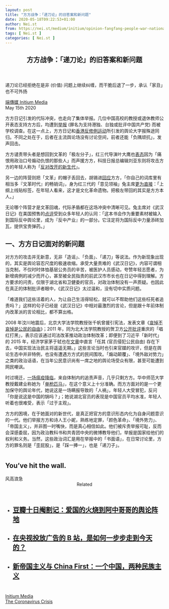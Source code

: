 ```yaml
---
layout: post
title: "方方战争：「递刀论」的旧答案和新问题"
date: 2020-05-18T09:22:53+01:00
author: Nei.st
from: https://nei.st/medium/initium/opinion-fangfang-people-war-national-socialism
tags: [ Nei.st ]
categories: [ Nei.st ]
---
```


<article class="post-19976 post type-post status-publish format-standard hentry category-initium tag-the-coronavirus-crisis" id="post-19976"> <header class="page-header medium Archives"><div class="page-header__image"></div><div class="page-header__content"><h1 class="page-title text-align-center">方方战争：「递刀论」的旧答案和新问题</h1></div> </header><div class="entry-content aesop-entry-content" id="post-19976-content"><link as="font" crossorigin="anonymous" href="//cdn.jsdelivr.net/gh/0nd1jyU39XQ/_/glyph/font-face/0uIzqoZjSuJfvSBnvgXTcApMtcVhMcpr.woff" rel="preload" type="font/woff"/><link as="font" crossorigin="anonymous" href="//cdn.jsdelivr.net/gh/0nd1jyU39XQ/_/glyph/font-face/1sTnSLZWDKucPX6SAk.woff" rel="preload" type="font/woff"/><p class="blog-post__description">递刀论已经拒绝在是非 (价值) 问题上继续纠缠，而干脆后退了一步，承认「家丑」也不可外扬</p><span id="more-19976"></span><div class="container uiScale uiScale-ui--regular uiScale-caption--regular u-flexCenter u-marginVertical24 u-fontSize15 js-postMetaLockup"><div class="u-flex0"><a class="initium __link-logo" dir="auto" href="//nei.st/medium/initium"></a></div><div class="u-flex1 u-paddingLeft15 u-overflowHidden"><div class="u-paddingBottom3"> <a class="initium __link-logo" dir="auto" href="//nei.st/medium/initium">端傳媒 Initium Media</a></div><div class="ui-caption u-noWrapWithEllipsis js-testPostMetaInlineSupplemental"> <time>May 15th 2020</time></div></div></div><div class="container large img edge"><div class="aspectRatioPlaceholder"><div class="progressiveMedia" data-height="2582" data-width="4000"> <img alt="" class="progressiveMedia-image" data-src="https://cdn.jsdelivr.net/gh/0nd1jyU39XQ/_/img/1/106470240-1585754988088gettyimages-1208718749.jpeg" src="https://cdn.jsdelivr.net/gh/0nd1jyU39XQ/_/img/1/106470240-1585754988088gettyimages-1208718749.jpeg"/></div></div></div><p>方方日记引发的代际冲突，也走向了集体举报。几位中国高校的教授或退休教师公开表态支持方方后，均遭到<a href="https://www.bbc.com/zhongwen/trad/chinese-news-52560990" rel="noopener noreferrer nofollow" target="_blank">举报</a> (罪名为支持港独、台独或批评中国共产党) 而被学校调查。在这一点上，方方日记和<a href="https://nei.st/tag/hong-kong-protests">香港反修例运动</a>所引发的舆论大字报殊途同归。不同之处在于，后者在主流舆论场没有讨论空间，前者还能「负隅顽抗」，发声回击。</p><p>方方谴责带头者是想回到文革的「极左分子」，红三代导演叶大鹰也<a href="https://www.weibo.com/1248608975/IFPcs3m7F" rel="noopener noreferrer nofollow" target="_blank">表态</a>因为「痛恨用政治口号煽动仇恨的那些人」而声援方方，科技日报总编辑刘亚东则将攻击方方的年轻人称为「<a href="https://www.zaobao.com/wencui/social/story20200323-1039394" rel="noopener noreferrer nofollow" target="_blank">反对改开的新生代</a>」。</p><p>另一边的阵营则把「文革」的帽子丢回去，胡锡进<a href="https://www.weibo.com/1989660417/IEoK276js" rel="noopener noreferrer nofollow" target="_blank">回应</a>方方，「你自己的词库里有相当多『文革时代』的畅销词」，身为红三代的「意见领袖」兔主席<a href="https://mp.weixin.qq.com/s/Gm5RoqksTWQRRz_Tf3cFcg" rel="noopener noreferrer nofollow" target="_blank">更为直接</a>：「上纲上线贴标签，在年轻人看来，这才是文化革命遗物。把极左带回的其实是方方本人。」</p><p>无论哪个阵营才是文革回魂，代际矛盾都在这场冲突中清晰可见。兔主席对《武汉日记》在美国预售的<a href="https://mp.weixin.qq.com/s/dYAXcU-POWbu2SNWh-MaGQ" rel="noopener noreferrer nofollow" target="_blank">点评</a>受到众多年轻人的认同：「这本书会作为重要素材被输入到国际反中舆论里，成为『反中产业』的一部分。它注定将为国际反中力量添砖加瓦，提供宝贵弹药。」</p><h2>一、方方日记面对的新问题</h2><p><span class="markup--p">对方方的攻击并无新意，无非「造谣」、「负面」、「递刀」等说法。作为新现象出现的，其实是舆论容忍尺度的极速收缩。</span>承受大量责难的《武汉日记》，内容可谓相当克制，不仅时时体恤基层公务员的辛苦，被医护人员感动，夸赞年轻志愿者，为新增病例的减少而开心，甚至被全民指责的前武汉市市长也在日记中得到理解。方方要求的问责，仅限于湖北省和卫健委的官员，对政治体制没有一声质疑。也因此在真正的体制批评者眼中，《武汉日记》太过温和，没有切中实质问题。</p><div class="code-block code-block-1" style="margin: 8px 0; clear: both;"><div class="container ads_KbHEVhh8Rw"><div class="card card--blog post-sidebar"><div class="card-body"><div class="logo_ngcontent-kty-0"> </div><div class="iframe-blocker U6XAMK63Vh00WqvF2BacIQ"><div class="background-h60B"> </div><div class="WumZiPCS4MeMw4pxQ"> </div></div></div><div class="card-footer"><div class="card-footer-wrapper" layout="row bottom-left"></div></div></div></div></div><p>「难道我们这些活着的人，为让自己生活得轻松，就可以不帮助他们这些枉死者追责吗？」这样的句子已经是《武汉日记》中相对最激烈的言论，但是跟十年前体制内改革派的言论相比，都不算出格。</p><p>2008 年汶川地震后，北京大学法学院教授张千帆曾援引宪法，发表文章《<a href="https://www.chinesepen.org/old-posts/?p=13892" rel="noopener noreferrer nofollow" target="_blank">哀悼不哀悼是公民的自由</a>》；2011 年，同为北大法学院教授的贺卫方<a href="https://www.inxian.com/20110418/24628" rel="noopener noreferrer nofollow" target="_blank">公开批评</a>重庆的「唱红打黑」，表示应该通过司法改革推动政治体制改革；即便到了习近平「新时代」的 2015 年，经济学家茅于轼也在<a href="http://www.unirule.cloud/index.php?c=article&amp;id=3725" rel="noopener noreferrer nofollow" target="_blank">文章</a>中直言「任其 (官员侵犯公民自由) 存在下去，中国实现法治民主将遥遥无期。」这些言论当时也引来官媒的攻讦，但是在舆论生态中并非特例，也没有遭遇方方式的民间围攻。「煽动颠覆」、「境外敌对势力」之类的政治话语，在当年公民意识尚有一席之地的舆论场受众有限，甚至可能遭到网民嘲讽。</p><p>时过境迁，<a href="https://nei.st/tag/the-coronavirus-crisis">一场瘟疫降临</a>，来自体制内的追责声音，几乎只剩方方。华中师范大学教授戴建业称她为「<a href="http://knowpia.k75.net/appdoc.php?p=100373498" rel="noopener noreferrer nofollow" target="_blank">单枪匹马</a>」，在这个意义上十分准确。而<span class="markup--p">方方面对的是一个更加保守的舆论年代，她说这是一场瞒报导致的「人祸」，年轻人大受冒犯，反问「你是说这是中国的锅吗？」；她说湖北官员的表现是中国官员平均水准，年轻人听着也很难受，表示「过于主观」</span>。</p><p><span class="markup--p">方方的困境，在于她面对的新世代，是真正把官方的意识形态内化为自身问题意识的一代。他们举报方方和诗人王小妮，熟练地定罪，「颜色革命」、「境外势力」、「帝国主义」，并非图一时嘴快，而是真心相信如此。他们被斥责举报可耻，反而会深感委屈，因为政治教科书和共青团中央的微博教导他们，举报是国家给他们的权利和义务。当然，这些政治词汇是用在举报中的「书面语」，在日常讨论里，方方的罪名则是「歪屁股」，是「踩一捧一」，也是「递刀子」。</span></p><div class="aesop-content-comp-wrap aesop-content-comp-columns-1" id="aesop-content-component"><div class="container img gfw edge"><div class="BarrierFailsafe__fullBarrier___2bFWd"><div class="aspectRatioPlaceholder nykpaywall"><div class="progressiveMedia" data-height="880" data-width="1040"> <img alt="" class="progressiveMedia-image lazyload" data-src="https://cdn.jsdelivr.net/gh/0nd1jyU39XQ/_/img/1/full-desktop@2x.png" src="https://cdn.jsdelivr.net/gh/0nd1jyU39XQ/_/img/1/full-desktop@2x.png"/></div></div><h1 class="BarrierFailsafe__header___1VGQh">You’ve hit the wall.</h1><div class="BarrierFailsafe__body___2hQxl">风高浪急 <a class="wdAUwEkxSXQjBoQ" href="https://nei.st/medium/j2c6srlbezlceyrdintsxq" rel="noopener noreferrer nofollow" target="_blank"><span class="svgIcon svgIcon--questionMark svgIcon--19px"></span></a></div></div></div></div><section class="jsx-1092709871 collection"> <header class="jsx-1092709871 container"> <span class="jsx-65431776 text-icon text-right size-md spacing-xxtight weight-medium"> <span class="jsx-65431776 text"><span class="jsx-1092709871">Related</span></span></span> </header><ul class="jsx-1092709871 collection-list"><li class="jsx-1092709871"> <section class="jsx-2013367371 container"><div class="jsx-2013367371 content no-cover type-collection"><div class="jsx-2013367371 left"> <a class="jsx-2013367371" href="https://nei.st/medium/initium/douban-nationalism"><h2 class="jsx-2996311878 sidebar">豆瓣十日阉割记：爱国的火烧到阿中哥哥的舆论阵地</h2></a></div></div> </section></li><li class="jsx-1092709871"> <section class="jsx-2013367371 container"><div class="jsx-2013367371 content no-cover type-collection"><div class="jsx-2013367371 left"> <a class="jsx-2013367371" href="https://nei.st/medium/initium/bilibili-transformation-loyalty"><h2 class="jsx-2996311878 sidebar">在央视投放广告的 B 站，是如何一步步走到今天的？</h2></a></div></div> </section></li><li class="jsx-1092709871"> <section class="jsx-2013367371 container"><div class="jsx-2013367371 content no-cover type-collection"><div class="jsx-2013367371 left"> <a class="jsx-2013367371" href="https://nei.st/medium/initium/one-china-two-nationaolism"><h2 class="jsx-2996311878 sidebar">新帝国主义与 China First：一个中国，两种民族主义</h2></a></div></div> </section></li></ul> </section><div class="container qyoLgsBMfk2RyP6PZqEQUQ"><div class="TA9FsqtAclEQEnnC"><a class="q9pBoz6iftkg" href="https://nei.st/medium/initium?source=https://theinitium.com/article/20200515-opinion-fangfang-people-war-national-socialism/" rel="noopener noreferrer nofollow"><div class="ISq0AssRMiRdK46s31e1tA"><div class="VBC0sS11TRzyNj7ur4DqLQ"></div></div></a></div></div><div class="code-block code-block-2" style="margin: 8px 0; clear: both;"> <br/><div class="container ads_KbHEVhh8Rw"><div class="card card--blog post-sidebar"><div class="card-body"><div class="logo_ngcontent-kty-0"> </div><div class="iframe-blocker U6XAMK63Vh00WqvF2BacIQ"><div class="background-h60B"> </div><div class="WumZiPCS4MeMw4pxQ"> </div></div></div><div class="card-footer"><div class="card-footer-wrapper" layout="row bottom-left"></div></div></div></div></div></div> <footer class="entry-footer"><div class="categories icon-link"><a href="https://nei.st/category/medium/initium" rel="category tag">Initium Media</a></div><div class="tags icon-link"><a href="https://nei.st/tag/the-coronavirus-crisis" rel="tag">The Coronavirus Crisis</a></div> </footer></article>
